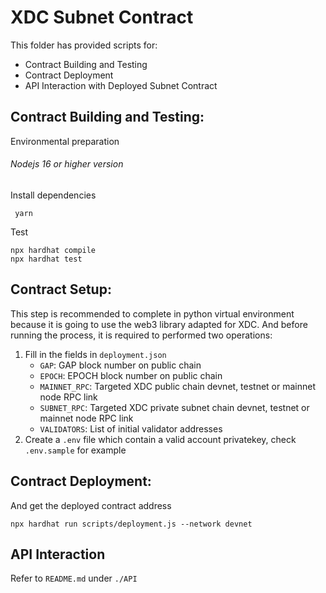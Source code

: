 # XDC Subnet Contract
This folder has provided scripts for:
- Contract Building and Testing
- Contract Deployment
- API Interaction with Deployed Subnet Contract

## Contract Building and Testing:
Environmental preparation
###### Nodejs 16 or higher version

Install dependencies
```
 yarn
```

Test

    npx hardhat compile
    npx hardhat test

## Contract Setup:
This step is recommended to complete in python virtual environment because it is going to use the web3 library adapted for XDC. And before running the process, it is required to performed two operations:
1. Fill in the fields in `deployment.json`
    * `GAP`: GAP block number on public chain
    * `EPOCH`: EPOCH block number on public chain
    * `MAINNET_RPC`: Targeted XDC public chain devnet, testnet or mainnet node RPC link
    * `SUBNET_RPC`: Targeted XDC private subnet chain devnet, testnet or mainnet node RPC link
    * `VALIDATORS`: List of initial validator addresses
2. Create a `.env` file which contain a valid account privatekey, check `.env.sample` for example


## Contract Deployment:
And get the deployed contract address
```
npx hardhat run scripts/deployment.js --network devnet
```

## API Interaction
Refer to `README.md` under `./API`

